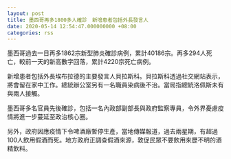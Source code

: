 ```yaml
---
layout: post
title: 墨西哥再多1800多人確診　新增患者包括外長發言人
date: 2020-05-14 12:54:47.000000000 +08:00
categories: rss
---
```


墨西哥過去一日再多1862宗新型肺炎確診病例，累計40186宗。再多294人死亡，較前一天的新高數字回落，累計4220宗死亡病例。

新增患者包括外長埃布拉德的主要發言人貝拉斯科。貝拉斯科透過社交網站表示，將會留在家中工作。總統辦公室另有一名職員染病後不治。當局指總統洛佩斯未有與兩人接觸。

墨西哥多名官員先後確診，包括一名內政部副部長與政府監察專員，令外界憂慮疫情將進一步蔓延至政治核心圈。

另外，政府因應疫情下令啤酒廠暫停生產，當地傳媒報道，過去兩星期，有超過100人飲用假酒而死。地方政府正調查假酒來源，敦促民眾不要飲用來歷不明的酒精飲料。
